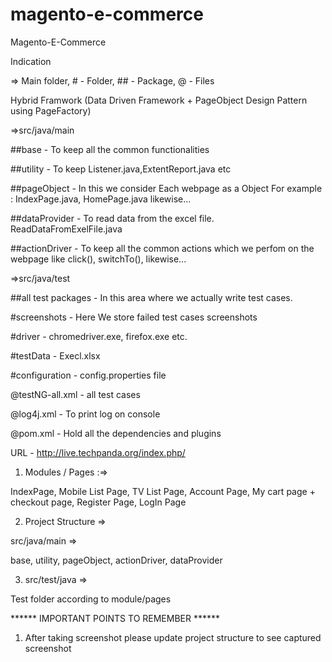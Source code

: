 # magento-e-commerce
Magento-E-Commerce

Indication 

 => Main folder,  # - Folder,  ## - Package,  @ - Files

Hybrid Framwork (Data Driven Framework + PageObject Design Pattern using PageFactory)

=>src/java/main

##base - To keep all the common functionalities

##utility - To keep Listener.java,ExtentReport.java etc

##pageObject - In this we consider Each webpage as a Object For example : IndexPage.java, HomePage.java likewise...

##dataProvider - To read data from the excel file. ReadDataFromExelFile.java

##actionDriver - To keep all the common actions which we perfom on the webpage like click(), switchTo(), likewise...

=>src/java/test

##all test packages - In this area where we actually write test cases.

#screenshots - Here We store failed test cases screenshots

#driver - chromedriver.exe, firefox.exe etc.

#testData - Execl.xlsx

#configuration - config.properties file

@testNG-all.xml - all test cases 

@log4j.xml - To print log on console

@pom.xml - Hold all the dependencies and plugins

URL - http://live.techpanda.org/index.php/

01) Modules / Pages :=>

IndexPage,
Mobile List Page,
TV List Page,
Account Page,
My cart page + checkout page,
Register Page,
LogIn Page

02) Project Structure =>

src/java/main => 

base,
utility,
pageObject,
actionDriver,
dataProvider

03) src/test/java =>

Test folder according to module/pages

****** IMPORTANT POINTS TO REMEMBER ******

1) After taking screenshot please update project structure to see captured screenshot

